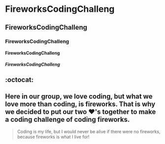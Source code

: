 # FireworksCodingChalleng
## FireworksCodingChalleng
### FireworksCodingChalleng
#### FireworksCodingChalleng
##### FireworksCodingChalleng

:octocat:
---
Here in our group, we love coding, but what we love more than coding, is fireworks. That is why we decided to put our two :heart:'s together to make a coding challenge of coding fireworks.
---
>Coding is my life, but I would never be alive if there were no fireworks, because fireworks is what I live for!
